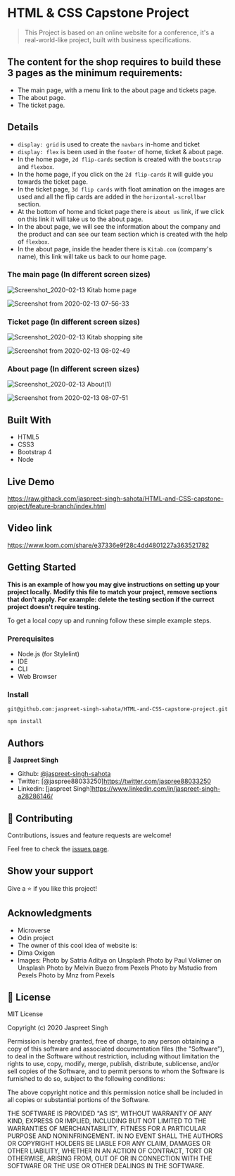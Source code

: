 # HTML & CSS Capstone Project

> This Project is based on an online website for a conference, it's a real-world-like project, built with business specifications.

## The content for the shop requires to build these 3 pages as the minimum requirements:

- The main page, with a menu link to the about page and tickets page.
- The about page.
- The ticket page.

## Details

- `display: grid` is used to create the `navbars` in-home and ticket 
- `display: flex` is been used in the `footer` of home, ticket & about page.
- In the home page, `2d flip-cards` section is created with the `bootstrap` and `flexbox`.
- In the home page, if you click on the `2d flip-cards` it will guide you towards the ticket page.
- In the ticket page, `3d flip cards` with float amination on the images are used and all the flip cards are added in the `horizontal-scrollbar` section.
- At the bottom of home and ticket page there is `about us` link, if we click on this link it will take us to the about page.
- In the about page, we will see the information about the company and the product and can see our team section which is created with the help of `flexbox`.
- In the about page, inside the header there is `Kitab.com` (company's name), this link will take us back to our home page.


### The main page (In different screen sizes)

![Screenshot_2020-02-13 Kitab home page](https://user-images.githubusercontent.com/55361440/74394562-e07f6c80-4e32-11ea-8605-80a3a1f4797c.png)

![Screenshot from 2020-02-13 07-56-33](https://user-images.githubusercontent.com/55361440/74395853-6224c980-4e36-11ea-9114-f0e12372c1f9.png)

### Ticket page (In different screen sizes)

![Screenshot_2020-02-13 Kitab shopping site](https://user-images.githubusercontent.com/55361440/74395923-94362b80-4e36-11ea-9e35-f5eb6aa37c62.png)

![Screenshot from 2020-02-13 08-02-49](https://user-images.githubusercontent.com/55361440/74396180-3f46e500-4e37-11ea-89f2-f287586a7860.png)

### About page (In different screen sizes)

![Screenshot_2020-02-13 About(1)](https://user-images.githubusercontent.com/55361440/74396292-8f25ac00-4e37-11ea-861a-15c67ac777f6.png)

![Screenshot from 2020-02-13 08-07-51](https://user-images.githubusercontent.com/55361440/74396432-f6436080-4e37-11ea-9fb5-3807ed7de512.png)


## Built With

- HTML5
- CSS3
- Bootstrap 4
- Node


## Live Demo

https://raw.githack.com/jaspreet-singh-sahota/HTML-and-CSS-capstone-project/feature-branch/index.html

## Video link

https://www.loom.com/share/e37336e9f28c4dd4801227a363521782

## Getting Started

**This is an example of how you may give instructions on setting up your project locally.**
**Modify this file to match your project, remove sections that don't apply. For example: delete the testing section if the currect project doesn't require testing.**

To get a local copy up and running follow these simple example steps.

### Prerequisites

- Node.js (for Stylelint)
- IDE
- CLI
- Web Browser

### Install

`git@github.com:jaspreet-singh-sahota/HTML-and-CSS-capstone-project.git`

`npm install`

## Authors

👤 **Jaspreet Singh**
- Github: [@jaspreet-singh-sahota](https://github.com/jaspreet-singh-sahota)
- Twitter: [@jaspree88033250]https://twitter.com/jaspree88033250
- Linkedin: [jaspreet Singh]https://www.linkedin.com/in/jaspreet-singh-a28286146/

## 🤝 Contributing

Contributions, issues and feature requests are welcome!

Feel free to check the [issues page](issues/).

## Show your support

Give a ⭐️ if you like this project!

## Acknowledgments

-   Microverse
-   Odin project
-   The owner of this cool idea of website is:
-   Dima Oxigen
-   Images:
        Photo by Satria Aditya on Unsplash
        Photo by Paul Volkmer on Unsplash
        Photo by Melvin Buezo from Pexels
        Photo by Mstudio from Pexels
        Photo by Mnz from Pexels


## 📝 License

MIT License

Copyright (c) 2020 Jaspreet Singh

Permission is hereby granted, free of charge, to any person obtaining a copy
of this software and associated documentation files (the "Software"), to deal
in the Software without restriction, including without limitation the rights
to use, copy, modify, merge, publish, distribute, sublicense, and/or sell
copies of the Software, and to permit persons to whom the Software is
furnished to do so, subject to the following conditions:

The above copyright notice and this permission notice shall be included in all
copies or substantial portions of the Software.

THE SOFTWARE IS PROVIDED "AS IS", WITHOUT WARRANTY OF ANY KIND, EXPRESS OR
IMPLIED, INCLUDING BUT NOT LIMITED TO THE WARRANTIES OF MERCHANTABILITY,
FITNESS FOR A PARTICULAR PURPOSE AND NONINFRINGEMENT. IN NO EVENT SHALL THE
AUTHORS OR COPYRIGHT HOLDERS BE LIABLE FOR ANY CLAIM, DAMAGES OR OTHER
LIABILITY, WHETHER IN AN ACTION OF CONTRACT, TORT OR OTHERWISE, ARISING FROM,
OUT OF OR IN CONNECTION WITH THE SOFTWARE OR THE USE OR OTHER DEALINGS IN THE
SOFTWARE.